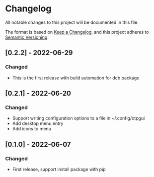# Changelog
All notable changes to this project will be documented in this file.

The format is based on [Keep a Changelog](https://keepachangelog.com/en/1.0.0/),
and this project adheres to [Semantic Versioning](https://semver.org/spec/v2.0.0.html).

<!-- changelog start -->
## <!-- release tag -->[0.2.2] - 2022-06-29
### Changed
- This is the first release with build automation for deb package<!-- change line -->
## <!-- release tag -->[0.2.1] - 2022-06-20
### Changed
- Support writing configuration options to a file in ~/.config/otpgui<!-- change line -->
- Add desktop menu entry<!-- change line -->
- Add icons to menu<!-- change line -->

## <!-- release tag -->[0.1.0] - 2022-06-07
### Changed
- First release, support install package with pip<!-- change line -->
<!-- changelog end -->
